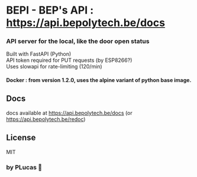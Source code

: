 # BEPI - BEP's API : https://api.bepolytech.be/docs
### API server for the local, like the door open status  

Built with FastAPI (Python)  
API token required for PUT requests (by ESP8266?)  
Uses slowapi for rate-limiting (120/min)  

#### Docker : from version 1.2.0, uses the alpine variant of python base image.

## Docs
docs available at https://api.bepolytech.be/docs (or https://api.bepolytech.be/redoc)

## License
MIT

### by PLucas 🚀
